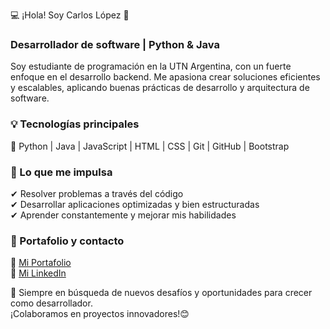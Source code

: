 💻 ¡Hola! Soy Carlos López 🚀  

### Desarrollador de software | Python & Java  

Soy estudiante de programación en la UTN Argentina, con un fuerte enfoque en el desarrollo backend. Me apasiona crear soluciones eficientes y escalables, aplicando buenas prácticas de desarrollo y arquitectura de software.  

### 💡 Tecnologías principales  
🔹 Python | Java | JavaScript | HTML | CSS | Git | GitHub | Bootstrap  

### 💨 Lo que me impulsa  
✔ Resolver problemas a través del código  
✔ Desarrollar aplicaciones optimizadas y bien estructuradas  
✔ Aprender constantemente y mejorar mis habilidades  

### 📌 Portafolio y contacto   
🔗 [Mi Portafolio](https://portafolio-carlos-lopez.netlify.app/)  
🔗 [Mi LinkedIn](https://www.linkedin.com/in/carlos-lopez-marchan/)  

🌱 Siempre en búsqueda de nuevos desafíos y oportunidades para crecer como desarrollador.  
¡Colaboramos en proyectos innovadores!😊
